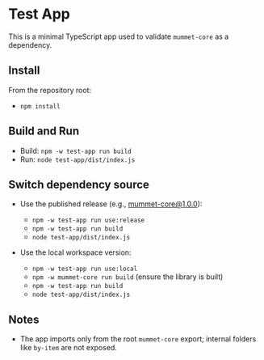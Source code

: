 # Test App

This is a minimal TypeScript app used to validate `mummet-core` as a dependency.

## Install

From the repository root:
- `npm install`

## Build and Run

- Build: `npm -w test-app run build`
- Run: `node test-app/dist/index.js`

## Switch dependency source

- Use the published release (e.g., mummet-core@1.0.0):
  - `npm -w test-app run use:release`
  - `npm -w test-app run build`
  - `node test-app/dist/index.js`

- Use the local workspace version:
  - `npm -w test-app run use:local`
  - `npm -w mummet-core run build` (ensure the library is built)
  - `npm -w test-app run build`
  - `node test-app/dist/index.js`

## Notes

- The app imports only from the root `mummet-core` export; internal folders like `by-item` are not exposed.
